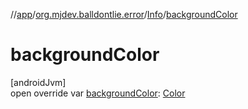 //[app](../../../index.md)/[org.mjdev.balldontlie.error](../index.md)/[Info](index.md)/[backgroundColor](background-color.md)

# backgroundColor

[androidJvm]\
open override var [backgroundColor](background-color.md): [Color](https://developer.android.com/reference/kotlin/androidx/compose/ui/graphics/Color.html)
